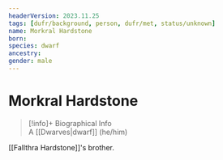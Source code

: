 ```yaml
---
headerVersion: 2023.11.25
tags: [dufr/background, person, dufr/met, status/unknown]
name: Morkral Hardstone
born:
species: dwarf
ancestry:
gender: male
---
```

# Morkral Hardstone
>[!info]+ Biographical Info  
> A [[Dwarves|dwarf]] (he/him)

[[Fallthra Hardstone]]'s brother. 